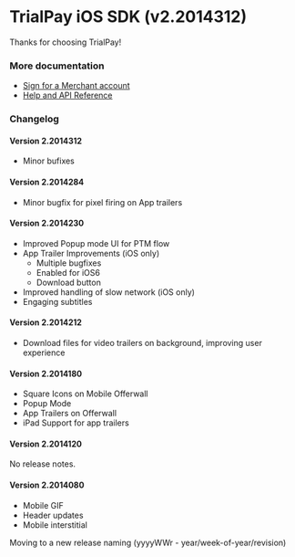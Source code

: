 TrialPay iOS SDK (v2.2014312)
================

Thanks for choosing TrialPay!

### More documentation

- [Sign for a Merchant account](https://merchant.trialpay.com/register/?t=mb)
- [Help and API Reference](http://help.trialpay.com/docs/iOS/index.html)

### Changelog

#### Version 2.2014312

- Minor bufixes

#### Version 2.2014284

- Minor bugfix for pixel firing on App trailers

#### Version 2.2014230

- Improved Popup mode UI for PTM flow
- App Trailer Improvements (iOS only)
  - Multiple bugfixes
  - Enabled for iOS6
  - Download button
- Improved handling of slow network (iOS only)
- Engaging subtitles

#### Version 2.2014212

- Download files for video trailers on background, improving user experience

#### Version 2.2014180

- Square Icons on Mobile Offerwall
- Popup Mode
- App Trailers on Offerwall
- iPad Support for app trailers

#### Version 2.2014120

No release notes.

#### Version 2.2014080
- Mobile GIF
- Header updates
- Mobile interstitial
    
Moving to a new release naming (yyyyWWr - year/week-of-year/revision)

